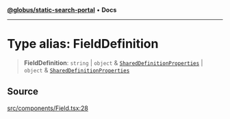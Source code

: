 [**@globus/static-search-portal**](../../README.md) • **Docs**

***

# Type alias: FieldDefinition

> **FieldDefinition**: `string` \| `object` & [`SharedDefinitionProperties`](SharedDefinitionProperties.md) \| `object` & [`SharedDefinitionProperties`](SharedDefinitionProperties.md)

## Source

[src/components/Field.tsx:28](https://github.com/globus/static-search-portal/blob/baa2d7ee8b5271b1d58d6455e5096e077c19aecd/src/components/Field.tsx#L28)
